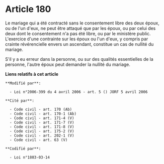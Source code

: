 # Article 180

Le mariage qui a été contracté sans le consentement libre des deux époux, ou de l'un d'eux, ne peut être attaqué que par les
époux, ou par celui des deux dont le consentement n'a pas été libre, ou par le ministère public. L'exercice d'une contrainte
sur les époux ou l'un d'eux, y compris par crainte révérencielle envers un ascendant, constitue un cas de nullité du mariage.

S'il y a eu erreur dans la personne, ou sur des qualités essentielles de la personne, l'autre époux peut demander la nullité
du mariage.

**Liens relatifs à cet article**

	**Modifié par**:

	  - Loi n°2006-399 du 4 avril 2006 - art. 5 () JORF 5 avril 2006

	**Cité par**:

	  - Code civil - art. 170 (Ab)
	  - Code civil - art. 170-1 (Ab)
	  - Code civil - art. 171-4 (V)
	  - Code civil - art. 171-7 (V)
	  - Code civil - art. 171-8 (V)
	  - Code civil - art. 175-2 (V)
	  - Code civil - art. 202-1 (V)
	  - Code civil - art. 63 (V)

	**Codifié par**:

	  - Loi n°1803-03-14
